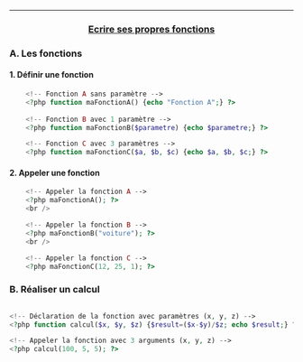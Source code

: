 -----------------------------------------------------------------------------------------------------------------------------------------------------------------------
### <p align='center'> [Ecrire ses propres fonctions](http://formation.upyupy.fr/php-mysql/ecrire-fonction-php/)</p>

### A. Les fonctions
#### 1. Définir une fonction
```php
	<!-- Fonction A sans paramètre --> 
	<?php function maFonctionA() {echo "Fonction A";} ?>
  
	<!-- Fonction B avec 1 paramètre --> 
	<?php function maFonctionB($parametre) {echo $parametre;} ?>

	<!-- Fonction C avec 3 paramètres --> 
	<?php function maFonctionC($a, $b, $c) {echo $a, $b, $c;} ?>
```

#### 2. Appeler une fonction
```php
	<!-- Appeler la fonction A -->
	<?php maFonctionA(); ?>
	<br />

	<!-- Appeler la fonction B -->
	<?php maFonctionB("voiture"); ?>
	<br />

	<!-- Appeler la fonction C -->
	<?php maFonctionC(12, 25, 1); ?>
```

### B. Réaliser un calcul
```php

<!-- Déclaration de la fonction avec paramètres (x, y, z) -->
<?php function calcul($x, $y, $z) {$result=($x-$y)/$z; echo $result;} ?>

<!-- Appeler la fonction avec 3 arguments (x, y, z) -->
<?php calcul(100, 5, 5); ?>
```
